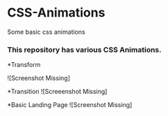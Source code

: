 # CSS-Animations
Some basic css animations


### This repository has various CSS Animations.
*Transform

![Screenshot Missing]

*Transition
![Screeenshot Missing]

*Basic Landing Page
![Screenshot Missing]
